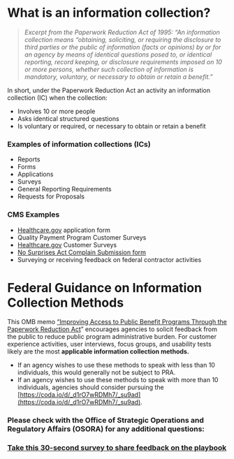 # **What is an information collection?**

> *Excerpt from the Paperwork Reduction Act of 1995: “An information collection means “obtaining, soliciting, or requiring the disclosure to third parties or the public of information (facts or opinions) by or for an agency by means of identical questions posed to, or identical reporting, record keeping, or disclosure requirements imposed on 10 or more persons, whether such collection of information is mandatory, voluntary, or necessary to obtain or retain a benefit.”*

In short, under the Paperwork Reduction Act an activity an information collection (IC) when the collection:

- Involves 10 or more people
- Asks identical structured questions
- Is voluntary or required, or necessary to obtain or retain a benefit

### Examples of information collections (ICs)

- Reports
- Forms
- Applications
- Surveys
- General Reporting Requirements
- Requests for Proposals

### CMS Examples

- [Healthcare.gov](Healthcare.gov) application form
- Quality Payment Program Customer Surveys 
- [Healthcare.gov](Healthcare.gov) Customer Surveys
- [No Surprises Act Complain Submission form](https://www.cms.gov/medical-bill-rights/help/submit-a-complaint/get-started)
- Surveying or receiving feedback on federal contractor activities



# Federal Guidance on Information Collection Methods 

This OMB memo [“Improving Access to Public Benefit Programs Through the Paperwork Reduction Act](https://www.whitehouse.gov/wp-content/uploads/2022/04/M-22-10.pdf)” encourages agencies to solicit feedback from the public to reduce public program administrative burden. For customer experience activities, user interviews, focus groups, and usability tests likely are the most  **applicable information collection methods.**

- If an agency wishes to use these methods to speak with less than 10 individuals, this would generally not be subject to PRA.
- If an agency wishes to use these methods to speak with more than 10 individuals, agencies should consider pursuing the [https://coda.io/d/_d1rO7wRDMh7/_su9ad](https://coda.io/d/_d1rO7wRDMh7/_su9ad). 



### Please check with the Office of Strategic Operations and Regulatory Affairs (OSORA) for any additional questions: 

### [Take this 30-second survey to share feedback on the playbook](https://touchpoints.app.cloud.gov/touchpoints/e23d80bc/submit)

